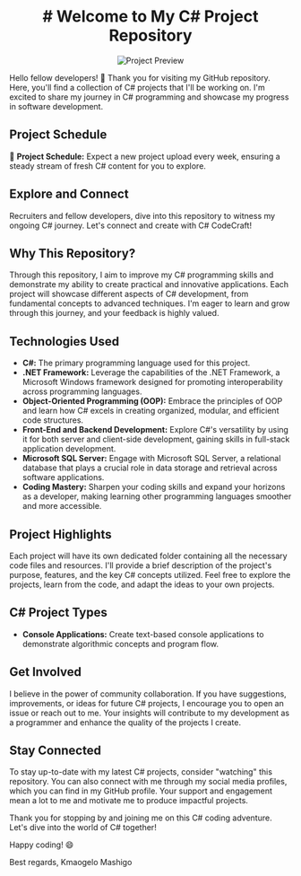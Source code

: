 <h1 align="center"># Welcome to My C# Project Repository</h1>

<p align="center">
  <img src="https://media.giphy.com/media/kjpKQ8wXVVocN5IIyK/giphy.gif" alt="Project Preview">
</p>

Hello fellow developers! 👋 Thank you for visiting my GitHub repository. Here, you'll find a collection of C# projects that I'll be working on. I'm excited to share my journey in C# programming and showcase my progress in software development.


## Project Schedule

📅 **Project Schedule:** Expect a new project upload every week, ensuring a steady stream of fresh C# content for you to explore.

## Explore and Connect

Recruiters and fellow developers, dive into this repository to witness my ongoing C# journey. Let's connect and create with C# CodeCraft!
## Why This Repository?

Through this repository, I aim to improve my C# programming skills and demonstrate my ability to create practical and innovative applications. Each project will showcase different aspects of C# development, from fundamental concepts to advanced techniques. I'm eager to learn and grow through this journey, and your feedback is highly valued.

## Technologies Used

- **C#:** The primary programming language used for this project.
- **.NET Framework:** Leverage the capabilities of the .NET Framework, a Microsoft Windows framework designed for promoting interoperability across programming languages.
- **Object-Oriented Programming (OOP):** Embrace the principles of OOP and learn how C# excels in creating organized, modular, and efficient code structures.
- **Front-End and Backend Development:** Explore C#'s versatility by using it for both server and client-side development, gaining skills in full-stack application development.
- **Microsoft SQL Server:** Engage with Microsoft SQL Server, a relational database that plays a crucial role in data storage and retrieval across software applications.
- **Coding Mastery:** Sharpen your coding skills and expand your horizons as a developer, making learning other programming languages smoother and more accessible.

## Project Highlights

Each project will have its own dedicated folder containing all the necessary code files and resources. I'll provide a brief description of the project's purpose, features, and the key C# concepts utilized. Feel free to explore the projects, learn from the code, and adapt the ideas to your own projects.

## C# Project Types

- **Console Applications:** Create text-based console applications to demonstrate algorithmic concepts and program flow.

## Get Involved

I believe in the power of community collaboration. If you have suggestions, improvements, or ideas for future C# projects, I encourage you to open an issue or reach out to me. Your insights will contribute to my development as a programmer and enhance the quality of the projects I create.

## Stay Connected

To stay up-to-date with my latest C# projects, consider "watching" this repository. You can also connect with me through my social media profiles, which you can find in my GitHub profile. Your support and engagement mean a lot to me and motivate me to produce impactful projects.

Thank you for stopping by and joining me on this C# coding adventure. Let's dive into the world of C# together!

Happy coding! 😄

Best regards, Kmaogelo Mashigo 
